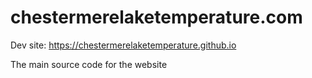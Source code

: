 # chestermerelaketemperature.com
Dev site: https://chestermerelaketemperature.github.io

The main source code for the website
